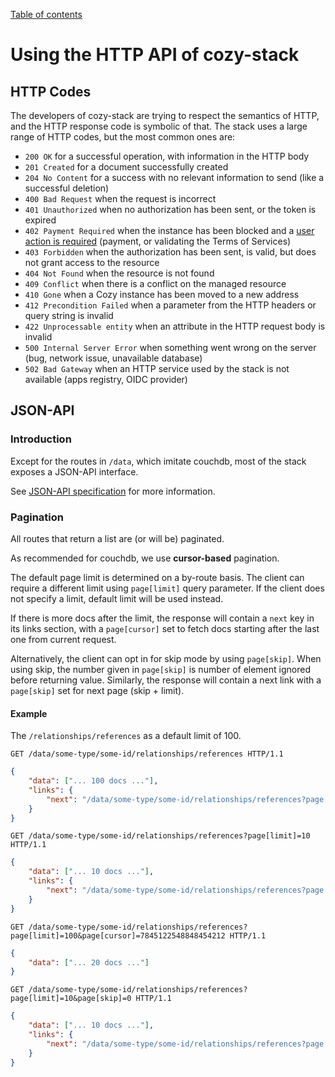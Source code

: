[Table of contents](README.md#table-of-contents)

# Using the HTTP API of cozy-stack

## HTTP Codes

The developers of cozy-stack are trying to respect the semantics of HTTP, and
the HTTP response code is symbolic of that. The stack uses a large range of
HTTP codes, but the most common ones are:

- `200 OK` for a successful operation, with information in the HTTP body
- `201 Created` for a document successfully created
- `204 No Content` for a success with no relevant information to send (like a successful deletion)
- `400 Bad Request` when the request is incorrect
- `401 Unauthorized` when no authorization has been sent, or the token is expired
- `402 Payment Required` when the instance has been blocked and a [user action is required](./user-action-required.md) (payment, or validating the Terms of Services)
- `403 Forbidden` when the authorization has been sent, is valid, but does not grant access to the resource
- `404 Not Found` when the resource is not found
- `409 Conflict` when there is a conflict on the managed resource
- `410 Gone` when a Cozy instance has been moved to a new address
- `412 Precondition Failed` when a parameter from the HTTP headers or query string is invalid
- `422 Unprocessable entity` when an attribute in the HTTP request body is invalid
- `500 Internal Server Error` when something went wrong on the server (bug, network issue, unavailable database)
- `502 Bad Gateway` when an HTTP service used by the stack is not available (apps registry, OIDC provider)

## JSON-API

### Introduction

Except for the routes in `/data`, which imitate couchdb, most of the stack
exposes a JSON-API interface.

See [JSON-API specification](http://jsonapi.org/format/) for more information.

### Pagination

All routes that return a list are (or will be) paginated.

As recommended for couchdb, we use **cursor-based** pagination.

The default page limit is determined on a by-route basis. The client can require
a different limit using `page[limit]` query parameter. If the client does not
specify a limit, default limit will be used instead.

If there is more docs after the limit, the response will contain a `next` key in
its links section, with a `page[cursor]` set to fetch docs starting after the
last one from current request.

Alternatively, the client can opt in for skip mode by using `page[skip]`. When
using skip, the number given in `page[skip]` is number of element ignored before
returning value. Similarly, the response will contain a next link with a
`page[skip]` set for next page (skip + limit).

#### Example

The `/relationships/references` as a default limit of 100.

```http
GET /data/some-type/some-id/relationships/references HTTP/1.1
```

```json
{
    "data": ["... 100 docs ..."],
    "links": {
        "next": "/data/some-type/some-id/relationships/references?page[limit]=100&page[cursor]=7845122548848454212"
    }
}
```

```http
GET /data/some-type/some-id/relationships/references?page[limit]=10 HTTP/1.1
```

```json
{
    "data": ["... 10 docs ..."],
    "links": {
        "next": "/data/some-type/some-id/relationships/references?page[limit]=10&page[cursor]=5487ba7596"
    }
}
```

```http
GET /data/some-type/some-id/relationships/references?page[limit]=100&page[cursor]=7845122548848454212 HTTP/1.1
```

```json
{
    "data": ["... 20 docs ..."]
}
```

```http
GET /data/some-type/some-id/relationships/references?page[limit]=10&page[skip]=0 HTTP/1.1
```

```json
{
    "data": ["... 10 docs ..."],
    "links": {
        "next": "/data/some-type/some-id/relationships/references?page[limit]=10&page[skip]=10"
    }
}
```

